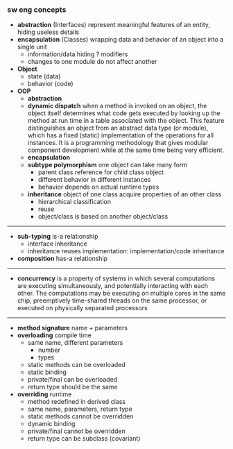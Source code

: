 ### sw eng concepts

* **abstraction** (Interfaces) represent meaningful features of an entity, hiding useless details
* **encapsulation** (Classes) wrapping data and behavior of an object into a single unit
  * information/data hiding ? modifiers
  * changes to one module do not affect another
* **Object**
  * state (data)
  * behavior (code)
* **OOP**
  * **abstraction**
  * **dynamic dispatch** when a method is invoked on an object, the object itself determines what code gets executed by        looking up the method at run time in a table associated with the object. This feature distinguishes an object from an        abstract data type (or module), which has a fixed (static) implementation of the operations for all instances. It is a      programming methodology that gives modular component development while at the same time being very efficient.
  * **encapsulation**
  * **subtype polymorphism** one object can take many form
    * parent class reference for child class object
    * different behavior in different instances
    * behavior depends on actual runtime types
  * **inheritance** object of one class acquire properties of an other class
    * hierarchical classification
    * reuse
    * object/class is based on another object/class

---
* **sub-typing** is-a relationship
  * interface inheritance
  * inheritance reuses implementation: implementation/code inheritance
* **composition** has-a relationship

---
* **concurrency** is a property of systems in which several computations are executing simultaneously, and potentially interacting with each other. The computations may be executing on multiple cores in the same chip, preemptively time-shared threads on the same processor, or executed on physically separated processors

---
* **method signature** name + parameters
* **overloading** compile time
  * same name, different parameters
    * number
    * types
  * static methods can be overloaded
  * static binding
  * private/final can be overloaded
  * return type should be the same
* **overriding** runtime
  * method redefined in derived class
  * same name, parameters, return type
  * static methods cannot be overridden
  * dynamic binding
  * private/final cannot be overridden
  * return type can be subclass (covariant)